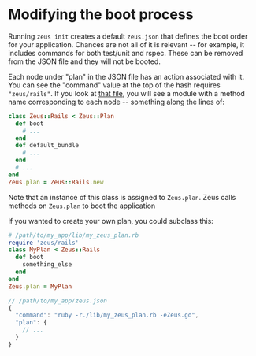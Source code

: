 # Modifying the boot process

Running `zeus init` creates a default `zeus.json` that defines the boot order for your application. Chances are not all of it is relevant -- for example, it includes commands for both test/unit and rspec. These can be removed from the JSON file and they will not be booted.

Each node under "plan" in the JSON file has an action associated with it. You can see the "command" value at the top of the hash requires `"zeus/rails"`. If you look at [that file](/burke/zeus/tree/master/rubygem/lib/zeus/rails.rb), you will see a module with a method name corresponding to each node -- something along the lines of:

```ruby
class Zeus::Rails < Zeus::Plan
  def boot
    # ...
  end
  def default_bundle
    # ...
  end
  # ...
end
Zeus.plan = Zeus::Rails.new
```

Note that an instance of this class is assigned to `Zeus.plan`. Zeus calls methods on `Zeus.plan` to boot the application

If you wanted to create your own plan, you could subclass this:

```ruby
# /path/to/my_app/lib/my_zeus_plan.rb
require 'zeus/rails'
class MyPlan < Zeus::Rails
  def boot
    something_else
  end
end
Zeus.plan = MyPlan
```

```javascript
// /path/to/my_app/zeus.json
{
  "command": "ruby -r./lib/my_zeus_plan.rb -eZeus.go",
  "plan": {
    // ...
  }
}